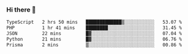 ### Hi there 🌱
<!--START_SECTION:waka-->

```txt
TypeScript   2 hrs 50 mins   █████████████▒░░░░░░░░░░░   53.07 %
PHP          1 hr 41 mins    ████████░░░░░░░░░░░░░░░░░   31.45 %
JSON         22 mins         █▓░░░░░░░░░░░░░░░░░░░░░░░   07.04 %
Python       21 mins         █▓░░░░░░░░░░░░░░░░░░░░░░░   06.76 %
Prisma       2 mins          ▒░░░░░░░░░░░░░░░░░░░░░░░░   00.86 %
```

<!--END_SECTION:waka-->
<!--
**Dieg0raf/Dieg0raf** is a ✨ _special_ ✨ repository because its `README.md` (this file) appears on your GitHub profile.

Here are some ideas to get you started:

- 🔭 I’m currently working on ...
- 🌱 I’m currently learning ...
- 👯 I’m looking to collaborate on ...
- 🤔 I’m looking for help with ...
- 💬 Ask me about ...
- 📫 How to reach me: ...
- 😄 Pronouns: ...
- ⚡ Fun fact: ...
-->
